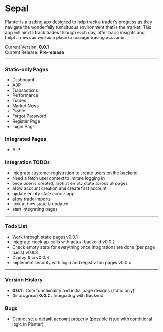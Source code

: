# Sepal
Planter is a trading app designed to help track a trader's progress as they navigate the wonderfully tumultuous environment that is the market.
This app will aim to track trades through each day, offer basic insights and helpful news as well as a place to manage trading accounts.

Current Version: **0.0.1**\
Current Release: **Pre-release**

---

### Static-only Pages
- Dashboard
- ADP
- Transactions
- Performance
- Trades
- Market News
- Profile
- Forgot Password
- Register Page
- Login Page

### Integrated Pages
- ALP

### Integration TODOs
- Integrate customer registration to create users on the backend
- Need a fetch user context to imitate logging in
- once user is created, look at empty state across all pages
- allow account creation and create first account
- update empty state across app
- allow trade imports
- look at how state is updated
- start integrating pages

---

### Todo List
- Work through static pages v0.0.1
- Integrate mock api calls with actual backend v0.0.2
- Check empty state for everything once integrations are done (per page basis) v0.0.3
- Deploy Site v0.0.4
- Implement security with login and registration pages v0.0.4
---

### Version History
- **0.0.1** : Core functionality and initial page designs (static only)
- (In progress) **0.0.2** : Integrating with Backend

### Bugs
- Cannot set a default account properly (possible issue with conditional logic in Planter)